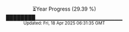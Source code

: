 <p align="center">
⏳Year Progress (29.39 %) <br>
████████▁▁▁▁▁▁▁▁▁▁▁▁▁▁▁▁▁▁▁▁▁▁ <br>
<sub>Updated: Fri, 18 Apr 2025 06:31:35 GMT</sub>
</p>

